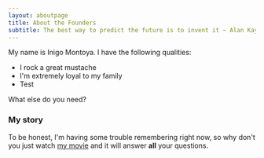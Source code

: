 ```yaml
---
layout: aboutpage
title: About the Founders
subtitle: The best way to predict the future is to invent it ~ Alan Kay
---
```


My name is Inigo Montoya. I have the following qualities:

- I rock a great mustache
- I'm extremely loyal to my family
- Test

What else do you need?

### My story

To be honest, I'm having some trouble remembering right now, so why don't you just watch [my movie](https://en.wikipedia.org/wiki/The_Princess_Bride_%28film%29) and it will answer **all** your questions.